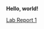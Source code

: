 **Hello, world!**

[Lab Report 1](https://karlhe2002.github.io/cse15l-lab-reports/lab-report-1-week-0.html)